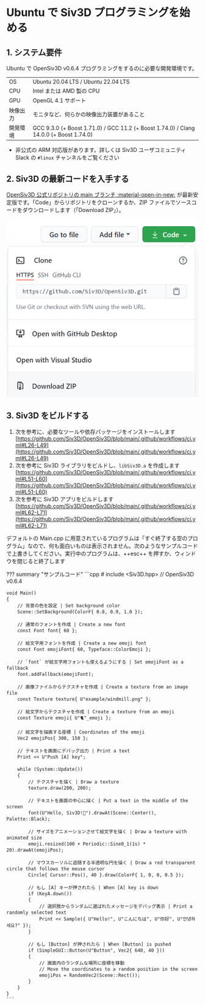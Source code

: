 # Ubuntu で Siv3D プログラミングを始める

## 1. システム要件
Ubuntu で OpenSiv3D v0.6.4 プログラミングをするのに必要な開発環境です。

|  |  |
|--|--|
| OS | Ubuntu 20.04 LTS / Ubuntu 22.04 LTS |
| CPU | Intel または AMD 製の CPU |
| GPU | OpenGL 4.1 サポート |
| 映像出力 | モニタなど、何らかの映像出力装置があること |
| 開発環境 | GCC 9.3.0 (+ Boost 1.71.0) / GCC 11.2 (+ Boost 1.74.0) / Clang 14.0.0 (+ Boost 1.74.0) |

- 非公式の ARM 対応版があります。詳しくは Siv3D ユーザコミュニティ Slack の `#linux` チャンネルをご覧ください

## 2. Siv3D の最新コードを入手する

[OpenSiv3D 公式リポジトリの main ブランチ :material-open-in-new:](https://github.com/Siv3D/OpenSiv3D) が最新安定版です。「Code」からリポジトリをクローンするか、ZIP ファイルでソースコードをダウンロードします（「Download ZIP」）。

![](https://raw.githubusercontent.com/Siv3D/siv3d.site.resource/main/v6/download/ubuntu/repo.png)

## 3. Siv3D をビルドする
1. 次を参考に、必要なツールや依存パッケージをインストールします
[https://github.com/Siv3D/OpenSiv3D/blob/main/.github/workflows/ci.yml#L26-L49](https://github.com/Siv3D/OpenSiv3D/blob/main/.github/workflows/ci.yml#L26-L49)
2. 次を参考に Siv3D ライブラリをビルドし、`libSiv3D.a` を作成します 
[https://github.com/Siv3D/OpenSiv3D/blob/main/.github/workflows/ci.yml#L51-L60](https://github.com/Siv3D/OpenSiv3D/blob/main/.github/workflows/ci.yml#L51-L60)
3. 次を参考に Siv3D アプリをビルドします 
[https://github.com/Siv3D/OpenSiv3D/blob/main/.github/workflows/ci.yml#L62-L71](https://github.com/Siv3D/OpenSiv3D/blob/main/.github/workflows/ci.yml#L62-L71)

デフォルトの Main.cpp に用意されているプログラムは「すぐ終了する空のプログラム」なので、何も面白いものは表示されません。次のようなサンプルコードで上書きしてください。実行中のプログラムは、++esc++ を押すか、ウィンドウを閉じると終了します

??? summary "サンプルコード"
    ```cpp
    # include <Siv3D.hpp> // OpenSiv3D v0.6.4

    void Main()
    {
        // 背景の色を設定 | Set background color
        Scene::SetBackground(ColorF{ 0.8, 0.9, 1.0 });

        // 通常のフォントを作成 | Create a new font
        const Font font{ 60 };

        // 絵文字用フォントを作成 | Create a new emoji font
        const Font emojiFont{ 60, Typeface::ColorEmoji };

        // `font` が絵文字用フォントも使えるようにする | Set emojiFont as a fallback
        font.addFallback(emojiFont);

        // 画像ファイルからテクスチャを作成 | Create a texture from an image file
        const Texture texture{ U"example/windmill.png" };

        // 絵文字からテクスチャを作成 | Create a texture from an emoji
        const Texture emoji{ U"🐈"_emoji };

        // 絵文字を描画する座標 | Coordinates of the emoji
        Vec2 emojiPos{ 300, 150 };

        // テキストを画面にデバッグ出力 | Print a text
        Print << U"Push [A] key";

        while (System::Update())
        {
            // テクスチャを描く | Draw a texture
            texture.draw(200, 200);

            // テキストを画面の中心に描く | Put a text in the middle of the screen
            font(U"Hello, Siv3D!🚀").drawAt(Scene::Center(), Palette::Black);

            // サイズをアニメーションさせて絵文字を描く | Draw a texture with animated size
            emoji.resized(100 + Periodic::Sine0_1(1s) * 20).drawAt(emojiPos);

            // マウスカーソルに追随する半透明な円を描く | Draw a red transparent circle that follows the mouse cursor
            Circle{ Cursor::Pos(), 40 }.draw(ColorF{ 1, 0, 0, 0.5 });

            // もし [A] キーが押されたら | When [A] key is down
            if (KeyA.down())
            {
                // 選択肢からランダムに選ばれたメッセージをデバッグ表示 | Print a randomly selected text
                Print << Sample({ U"Hello!", U"こんにちは", U"你好", U"안녕하세요?" });
            }

            // もし [Button] が押されたら | When [Button] is pushed
            if (SimpleGUI::Button(U"Button", Vec2{ 640, 40 }))
            {
                // 画面内のランダムな場所に座標を移動
                // Move the coordinates to a random position in the screen
                emojiPos = RandomVec2(Scene::Rect());
            }
        }
    }
    ```